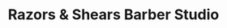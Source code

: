 ---
title: "Razors & Shears Barber Studio"
url: /wake-forest/razors-and-shears-barber-studio/
shop: hairdresser
---